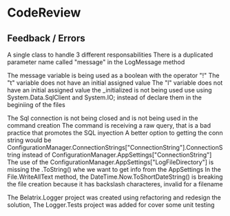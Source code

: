 # CodeReview

Feedback / Errors
-----------------

A single class to handle 3 different responsabilities
There is a duplicated parameter name called "message" in the LogMessage method

The message variable is being used as a boolean with the operator "!"
The "t" variable does not have an initial assigned value
The "l" variable does not have an initial assigned value
the _initialized is not being used
use using System.Data.SqlClient and System.IO; instead of declare them in the beginiing of the files

The Sql connection is not being closed and is not being used in the command creation
The command is receiving a raw query, that is a bad practice that promotes the SQL inyection
A better option to getting the conn string would be ConfigurationManager.ConnectionStrings["ConnectionString"].ConnectionString instead of ConfigurationManager.AppSettings["ConnectionString"]
The use of the ConfigurationManager.AppSettings["LogFileDirectory"] is missing the .ToString() whe we want to get info from the AppSettings
In the File.WriteAllText method, the DateTime.Now.ToShortDateString() is breaking the file creation because it has backslash characteres, invalid for a filename

The Belatrix.Logger project was created using refactoring and redesign the solution, The Logger.Tests project was added for cover some unit testing
